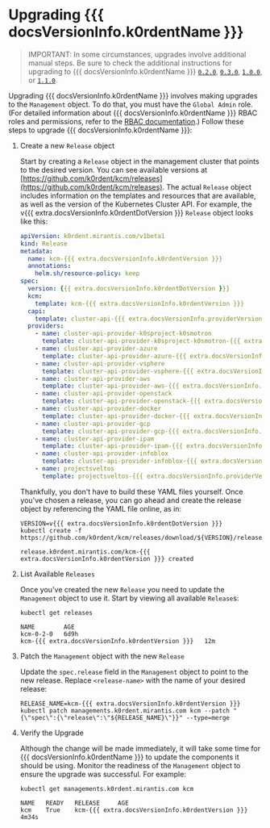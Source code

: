 # Upgrading {{{ docsVersionInfo.k0rdentName }}}

> IMPORTANT: In some circumstances, upgrades involve additional manual steps. Be sure to check the additional instructions for upgrading to {{{ docsVersionInfo.k0rdentName }}} [`0.2.0`](upgrade-to-0-2-0.md), [`0.3.0`](upgrade-to-0-3-0.md), [`1.0.0`](upgrade-to-1-0-0.md), or [`1.1.0`](upgrade-to-1-1-0.md).

Upgrading {{{ docsVersionInfo.k0rdentName }}} involves making upgrades to the `Management` object. To do that, you must have the `Global Admin` role. (For detailed information about {{{ docsVersionInfo.k0rdentName }}} RBAC roles and permissions, refer to the [RBAC documentation](../access/rbac/index.md).) Follow these steps to upgrade {{{ docsVersionInfo.k0rdentName }}}:

1. Create a new `Release` object

    Start by creating a `Release` object in the management cluster that points to the desired version. You can see
    available versions at [https://github.com/k0rdent/kcm/releases](https://github.com/k0rdent/kcm/releases).  The actual
    `Release` object includes information on the templates and resources that are available, as well as the version of the
    Kubernetes Cluster API.  For example, the v{{{ extra.docsVersionInfo.k0rdentDotVersion }}} `Release` object looks like this:

    ```yaml
    apiVersion: k0rdent.mirantis.com/v1beta1
    kind: Release
    metadata:
      name: kcm-{{{ extra.docsVersionInfo.k0rdentVersion }}}
      annotations:
        helm.sh/resource-policy: keep
    spec:
      version: {{{ extra.docsVersionInfo.k0rdentDotVersion }}}
      kcm:
        template: kcm-{{{ extra.docsVersionInfo.k0rdentVersion }}}
      capi:
        template: cluster-api-{{{ extra.docsVersionInfo.providerVersions.dashVersions.clusterApi }}}
      providers:
        - name: cluster-api-provider-k0sproject-k0smotron
          template: cluster-api-provider-k0sproject-k0smotron-{{{ extra.docsVersionInfo.providerVersions.dashVersions.k0smotron }}}
        - name: cluster-api-provider-azure
          template: cluster-api-provider-azure-{{{ extra.docsVersionInfo.providerVersions.dashVersions.clusterApiProviderAzure }}}
        - name: cluster-api-provider-vsphere
          template: cluster-api-provider-vsphere-{{{ extra.docsVersionInfo.providerVersions.dashVersions.clusterApiProviderVsphere }}}
        - name: cluster-api-provider-aws
          template: cluster-api-provider-aws-{{{ extra.docsVersionInfo.providerVersions.dashVersions.clusterApiProviderAws }}}
        - name: cluster-api-provider-openstack
          template: cluster-api-provider-openstack-{{{ extra.docsVersionInfo.providerVersions.dashVersions.clusterApiProviderOpenstack }}}
        - name: cluster-api-provider-docker
          template: cluster-api-provider-docker-{{{ extra.docsVersionInfo.providerVersions.dashVersions.clusterApiProviderDocker }}}
        - name: cluster-api-provider-gcp
          template: cluster-api-provider-gcp-{{{ extra.docsVersionInfo.providerVersions.dashVersions.clusterApiProviderGcp }}}
        - name: cluster-api-provider-ipam
          template: cluster-api-provider-ipam-{{{ extra.docsVersionInfo.providerVersions.dashVersions.clusterApiProviderIpam }}}
        - name: cluster-api-provider-infoblox
          template: cluster-api-provider-infoblox-{{{ extra.docsVersionInfo.providerVersions.dashVersions.clusterApiProviderInfoblox }}}                    
        - name: projectsveltos
          template: projectsveltos-{{{ extra.docsVersionInfo.providerVersions.dashVersions.sveltosProvider }}}
    ```

    Thankfully, you don't have to build these YAML files yourself. Once you've chosen a release, you can go ahead and create the release object by referencing the YAML file online, as in:

    ```shell
    VERSION=v{{{ extra.docsVersionInfo.k0rdentDotVersion }}}
    kubectl create -f https://github.com/k0rdent/kcm/releases/download/${VERSION}/release.yaml
    ```
    ```console
    release.k0rdent.mirantis.com/kcm-{{{ extra.docsVersionInfo.k0rdentVersion }}} created
    ```

2. List Available `Releases`

    Once you've created the new `Release` you need to update the `Management` object to use it. Start by viewing all available `Release`s:

    ```shell
    kubectl get releases
    ```

    ```console
    NAME        AGE
    kcm-0-2-0   6d9h
    kcm-{{{ extra.docsVersionInfo.k0rdentVersion }}}   12m
    ```

3. Patch the `Management` object with the new `Release`

    Update the `spec.release` field in the `Management` object to point to the new release. Replace `<release-name>` with the name of your desired release:

    ```shell
    RELEASE_NAME=kcm-{{{ extra.docsVersionInfo.k0rdentVersion }}}
    kubectl patch managements.k0rdent.mirantis.com kcm --patch "{\"spec\":{\"release\":\"${RELEASE_NAME}\"}}" --type=merge
    ```

4. Verify the Upgrade

    Although the change will be made immediately, it will take some time for {{{ docsVersionInfo.k0rdentName }}} to update the components it should be
    using. Monitor the readiness of the `Management` object to ensure the upgrade was successful. For example:

    ```shell
    kubectl get managements.k0rdent.mirantis.com kcm
    ```
    ```console
    NAME   READY   RELEASE     AGE
    kcm    True    kcm-{{{ extra.docsVersionInfo.k0rdentVersion }}}   4m34s
    ```

